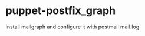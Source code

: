 puppet-postfix\_graph
==============================

Install mailgraph and configure it with postmail mail.log
